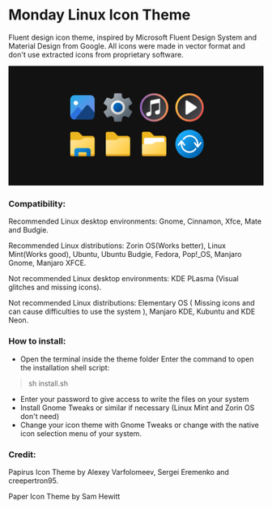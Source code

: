 # Monday Linux Icon Theme

Fluent design icon theme, inspired by Microsoft Fluent Design System and Material Design from Google. All icons were made in vector format and don't use extracted icons from proprietary software.

![pling-preview](pling-preview.png)

### Compatibility:

Recommended Linux desktop environments: Gnome, Cinnamon, Xfce, Mate and Budgie.

Recommended Linux distributions: Zorin OS(Works better), Linux Mint(Works good), Ubuntu, Ubuntu Budgie, Fedora, Pop!_OS, Manjaro Gnome, Manjaro XFCE.

Not recommended Linux desktop environments: KDE PLasma (Visual glitches and missing icons).

Not recommended Linux distributions: Elementary OS ( Missing icons and can cause difficulties to use the system ), Manjaro KDE, Kubuntu and KDE Neon.

### How to install:
- Open the terminal inside the theme folder
Enter the command to open the installation shell script:
> sh install.sh
- Enter your password to give access to write the files on your system
- Install Gnome Tweaks or similar if necessary (Linux Mint and Zorin OS don't need)
- Change your icon theme with Gnome Tweaks or change with the native icon selection menu of your system.

### Credit:

Papirus Icon Theme by Alexey Varfolomeev, Sergei Eremenko and creepertron95.

Paper Icon Theme by Sam Hewitt

